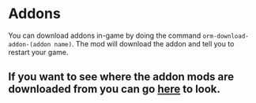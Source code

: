 # Addons

You can download addons in-game by doing the command `orm-download-addon-(addon name)`. The mod will download the addon and tell you to restart your game.

## If you want to see where the addon mods are downloaded from you can go [here](https://github.com/OrigamiKing3612/OrigamiKings-Robotics-Mod/blob/master/src/main/java/net/origamiking/mcmods/orm/commands/download_addons/DownloadAddonsCommands.java) to look.